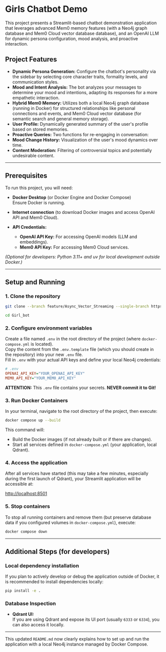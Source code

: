 
# Girls Chatbot Demo

This project presents a Streamlit-based chatbot demonstration application that leverages advanced Mem0 memory features (with a Neo4j graph database and Mem0 Cloud vector database database), and an OpenAI LLM for dynamic persona configuration, mood analysis, and proactive interaction.

## Project Features

- **Dynamic Persona Generation:** Configure the chatbot's personality via the sidebar by selecting core character traits, formality levels, and communication styles.
- **Mood and Intent Analysis:** The bot analyzes your messages to determine your mood and intentions, adapting its responses for a more empathetic interaction.
- **Hybrid Mem0 Memory:** Utilizes both a local Neo4j graph database (running in Docker) for structured relationships like personal connections and events, and Mem0 Cloud vector database (for semantic search and general memory storage).
- **User Profile:** Dynamically generated summary of the user's profile based on stored memories.
- **Proactive Queries:** Two functions for re-engaging in conversation:
- **Mood Change History:** Visualization of the user's mood dynamics over time.
- **Content Moderation:** Filtering of controversial topics and potentially undesirable content.

---

## Prerequisites

To run this project, you will need:

- **Docker Desktop** (or Docker Engine and Docker Compose)  
  Ensure Docker is running.

- **Internet connection** (to download Docker images and access OpenAI API and Mem0 Cloud).

- **API Credentials:**
  - **OpenAI API Key:** For accessing OpenAI models (LLM and embeddings).
  - **Mem0 API Key:** For accessing Mem0 Cloud services.

*(Optional for developers: Python 3.11+ and uv for local development outside Docker.)*

---

## Setup and Running

### 1. Clone the repository

```bash
git clone --branch feature/Async_Vector_Streaming --single-branch https://github.com/HelenKrisInnowise/Girl_bot.git

cd Girl_bot
```

### 2. Configure environment variables

Create a file named `.env` in the root directory of the project (where `docker-compose.yml` is located).  
Copy the content from the `.env.template` file (which you should create in the repository) into your new `.env` file.  
Fill in `.env` with your actual API keys and define your local Neo4j credentials:

```ini
# .env
OPENAI_API_KEY="YOUR_OPENAI_API_KEY"
MEM0_API_KEY="YOUR_MEM0_API_KEY"
```

**ATTENTION:** This `.env` file contains your secrets. **NEVER commit it to Git!**

### 3. Run Docker Containers

In your terminal, navigate to the root directory of the project, then execute:

```bash
docker compose up --build
```

This command will:

- Build the Docker images (if not already built or if there are changes).
- Start all services defined in `docker-compose.yml` (your application, local Qdrant).


### 4. Access the application

After all services have started (this may take a few minutes, especially during the first launch of Qdrant), your Streamlit application will be accessible at:

[http://localhost:8501](http://localhost:8501)

### 5. Stop containers

To stop all running containers and remove them (but preserve database data if you configured volumes in `docker-compose.yml`), execute:

```bash
docker compose down
```

---

## Additional Steps (for developers)

### Local dependency installation

If you plan to actively develop or debug the application outside of Docker, it is recommended to install dependencies locally:

```bash
pip install -e .
```

### Database Inspection

- **Qdrant UI:**  
  If you are using Qdrant and expose its UI port (usually `6333` or `6334`), you can also access it locally.

---

This updated `README.md` now clearly explains how to set up and run the application with a local Neo4j instance managed by Docker Compose.
```